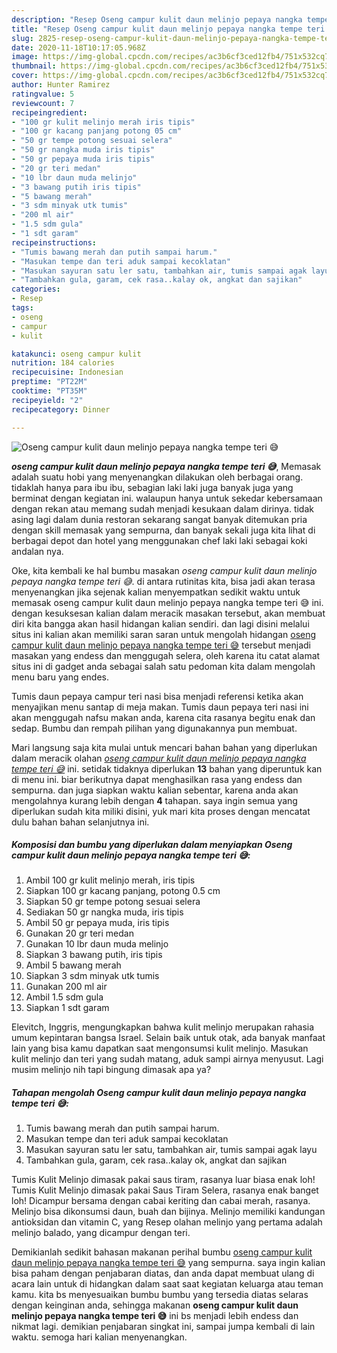 ```yaml
---
description: "Resep Oseng campur kulit daun melinjo pepaya nangka tempe teri 😅 Lezat"
title: "Resep Oseng campur kulit daun melinjo pepaya nangka tempe teri 😅 Lezat"
slug: 2825-resep-oseng-campur-kulit-daun-melinjo-pepaya-nangka-tempe-teri-lezat
date: 2020-11-18T10:17:05.968Z
image: https://img-global.cpcdn.com/recipes/ac3b6cf3ced12fb4/751x532cq70/oseng-campur-kulit-daun-melinjo-pepaya-nangka-tempe-teri-😅-foto-resep-utama.jpg
thumbnail: https://img-global.cpcdn.com/recipes/ac3b6cf3ced12fb4/751x532cq70/oseng-campur-kulit-daun-melinjo-pepaya-nangka-tempe-teri-😅-foto-resep-utama.jpg
cover: https://img-global.cpcdn.com/recipes/ac3b6cf3ced12fb4/751x532cq70/oseng-campur-kulit-daun-melinjo-pepaya-nangka-tempe-teri-😅-foto-resep-utama.jpg
author: Hunter Ramirez
ratingvalue: 5
reviewcount: 7
recipeingredient:
- "100 gr kulit melinjo merah iris tipis"
- "100 gr kacang panjang potong 05 cm"
- "50 gr tempe potong sesuai selera"
- "50 gr nangka muda iris tipis"
- "50 gr pepaya muda iris tipis"
- "20 gr teri medan"
- "10 lbr daun muda melinjo"
- "3 bawang putih iris tipis"
- "5 bawang merah"
- "3 sdm minyak utk tumis"
- "200 ml air"
- "1.5 sdm gula"
- "1 sdt garam"
recipeinstructions:
- "Tumis bawang merah dan putih sampai harum."
- "Masukan tempe dan teri aduk sampai kecoklatan"
- "Masukan sayuran satu ler satu, tambahkan air, tumis sampai agak layu"
- "Tambahkan gula, garam, cek rasa..kalay ok, angkat dan sajikan"
categories:
- Resep
tags:
- oseng
- campur
- kulit

katakunci: oseng campur kulit 
nutrition: 184 calories
recipecuisine: Indonesian
preptime: "PT22M"
cooktime: "PT35M"
recipeyield: "2"
recipecategory: Dinner

---
```



![Oseng campur kulit daun melinjo pepaya nangka tempe teri 😅](https://img-global.cpcdn.com/recipes/ac3b6cf3ced12fb4/751x532cq70/oseng-campur-kulit-daun-melinjo-pepaya-nangka-tempe-teri-😅-foto-resep-utama.jpg)

<b><i>oseng campur kulit daun melinjo pepaya nangka tempe teri 😅</i></b>, Memasak adalah suatu hobi yang menyenangkan dilakukan oleh berbagai orang. tidaklah hanya para ibu ibu, sebagian laki laki juga banyak juga yang berminat dengan kegiatan ini. walaupun hanya untuk sekedar kebersamaan dengan rekan atau memang sudah menjadi kesukaan dalam dirinya. tidak asing lagi dalam dunia restoran sekarang sangat banyak ditemukan pria dengan skill memasak yang sempurna, dan banyak sekali juga kita lihat di berbagai depot dan hotel yang menggunakan chef laki laki sebagai koki andalan nya.

Oke, kita kembali ke hal bumbu masakan <i>oseng campur kulit daun melinjo pepaya nangka tempe teri 😅</i>. di antara rutinitas kita, bisa jadi akan terasa menyenangkan jika sejenak kalian menyempatkan sedikit waktu untuk memasak oseng campur kulit daun melinjo pepaya nangka tempe teri 😅 ini. dengan kesuksesan kalian dalam meracik masakan tersebut, akan membuat diri kita bangga akan hasil hidangan kalian sendiri. dan lagi disini melalui situs ini kalian akan memiliki saran saran untuk mengolah hidangan <u>oseng campur kulit daun melinjo pepaya nangka tempe teri 😅</u> tersebut menjadi masakan yang endess dan menggugah selera, oleh karena itu catat alamat situs ini di gadget anda sebagai salah satu pedoman kita dalam mengolah menu baru yang endes.

Tumis daun pepaya campur teri nasi bisa menjadi referensi ketika akan menyajikan menu santap di meja makan. Tumis daun pepaya teri nasi ini akan menggugah nafsu makan anda, karena cita rasanya begitu enak dan sedap. Bumbu dan rempah pilihan yang digunakannya pun membuat.


Mari langsung saja kita mulai untuk mencari bahan bahan yang diperlukan dalam meracik olahan <u><i>oseng campur kulit daun melinjo pepaya nangka tempe teri 😅</i></u> ini. setidak tidaknya diperlukan <b>13</b> bahan yang diperuntuk kan di menu ini. biar berikutnya dapat menghasilkan rasa yang endess dan sempurna. dan juga siapkan waktu kalian sebentar, karena anda akan mengolahnya kurang lebih dengan <b>4</b> tahapan. saya ingin semua yang diperlukan sudah kita miliki disini, yuk mari kita proses dengan mencatat dulu bahan bahan selanjutnya ini.

<!--inarticleads1-->

##### Komposisi dan bumbu yang diperlukan dalam menyiapkan Oseng campur kulit daun melinjo pepaya nangka tempe teri 😅:

1. Ambil 100 gr kulit melinjo merah, iris tipis
1. Siapkan 100 gr kacang panjang, potong 0.5 cm
1. Siapkan 50 gr tempe potong sesuai selera
1. Sediakan 50 gr nangka muda, iris tipis
1. Ambil 50 gr pepaya muda, iris tipis
1. Gunakan 20 gr teri medan
1. Gunakan 10 lbr daun muda melinjo
1. Siapkan 3 bawang putih, iris tipis
1. Ambil 5 bawang merah
1. Siapkan 3 sdm minyak utk tumis
1. Gunakan 200 ml air
1. Ambil 1.5 sdm gula
1. Siapkan 1 sdt garam


Elevitch, Inggris, mengungkapkan bahwa kulit melinjo merupakan rahasia umum kepintaran bangsa Israel. Selain baik untuk otak, ada banyak manfaat lain yang bisa kamu dapatkan saat mengonsumsi kulit melinjo. Masukan kulit melinjo dan teri yang sudah matang, aduk sampi airnya menyusut. Lagi musim melinjo nih tapi bingung dimasak apa ya? 

<!--inarticleads2-->

##### Tahapan mengolah Oseng campur kulit daun melinjo pepaya nangka tempe teri 😅:

1. Tumis bawang merah dan putih sampai harum.
1. Masukan tempe dan teri aduk sampai kecoklatan
1. Masukan sayuran satu ler satu, tambahkan air, tumis sampai agak layu
1. Tambahkan gula, garam, cek rasa..kalay ok, angkat dan sajikan


Tumis Kulit Melinjo dimasak pakai saus tiram, rasanya luar biasa enak loh! Tumis Kulit Melinjo dimasak pakai Saus Tiram Selera, rasanya enak banget loh! Dicampur bersama dengan cabai keriting dan cabai merah, rasanya. Melinjo bisa dikonsumsi daun, buah dan bijinya. Melinjo memiliki kandungan antioksidan dan vitamin C, yang Resep olahan melinjo yang pertama adalah melinjo balado, yang dicampur dengan teri. 

Demikianlah sedikit bahasan makanan perihal bumbu <u>oseng campur kulit daun melinjo pepaya nangka tempe teri 😅</u> yang sempurna. saya ingin kalian bisa paham dengan penjabaran diatas, dan anda dapat membuat ulang di acara lain untuk di hidangkan dalam saat saat kegiatan keluarga atau teman kamu. kita bs menyesuaikan bumbu bumbu yang tersedia diatas selaras dengan keinginan anda, sehingga makanan <b>oseng campur kulit daun melinjo pepaya nangka tempe teri 😅</b> ini bs menjadi lebih endess dan nikmat lagi. demikian penjabaran singkat ini, sampai jumpa kembali di lain waktu. semoga hari kalian menyenangkan.

